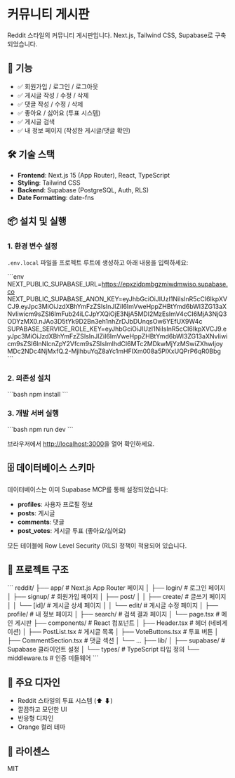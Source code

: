 # 커뮤니티 게시판

Reddit 스타일의 커뮤니티 게시판입니다. Next.js, Tailwind CSS, Supabase로 구축되었습니다.

## 🚀 기능

- ✅ 회원가입 / 로그인 / 로그아웃
- ✅ 게시글 작성 / 수정 / 삭제
- ✅ 댓글 작성 / 수정 / 삭제
- ✅ 좋아요 / 싫어요 (투표 시스템)
- ✅ 게시글 검색
- ✅ 내 정보 페이지 (작성한 게시글/댓글 확인)

## 🛠️ 기술 스택

- **Frontend**: Next.js 15 (App Router), React, TypeScript
- **Styling**: Tailwind CSS
- **Backend**: Supabase (PostgreSQL, Auth, RLS)
- **Date Formatting**: date-fns

## 📦 설치 및 실행

### 1. 환경 변수 설정

`.env.local` 파일을 프로젝트 루트에 생성하고 아래 내용을 입력하세요:

\`\`\`env
NEXT_PUBLIC_SUPABASE_URL=https://epxzidpmbgzmiwdmwiso.supabase.co
NEXT_PUBLIC_SUPABASE_ANON_KEY=eyJhbGciOiJIUzI1NiIsInR5cCI6IkpXVCJ9.eyJpc3MiOiJzdXBhYmFzZSIsInJlZiI6ImVweHppZHBtYmd6bWl3ZG13aXNvIiwicm9sZSI6ImFub24iLCJpYXQiOjE3NjA5MDI2MzEsImV4cCI6MjA3NjQ3ODYzMX0.nJAo3D5tYk9D2Bn3eh1nhZrDJbDUnqsOw6YEfUX9W4c
SUPABASE_SERVICE_ROLE_KEY=eyJhbGciOiJIUzI1NiIsInR5cCI6IkpXVCJ9.eyJpc3MiOiJzdXBhYmFzZSIsInJlZiI6ImVweHppZHBtYmd6bWl3ZG13aXNvIiwicm9sZSI6InNlcnZpY2Vfcm9sZSIsImlhdCI6MTc2MDkwMjYzMSwiZXhwIjoyMDc2NDc4NjMxfQ.2-MjlhbuYqZ8aYc1mHFIXm008a5PlXxUQPrP6qR0Bbg
\`\`\`

### 2. 의존성 설치

\`\`\`bash
npm install
\`\`\`

### 3. 개발 서버 실행

\`\`\`bash
npm run dev
\`\`\`

브라우저에서 [http://localhost:3000](http://localhost:3000)을 열어 확인하세요.

## 🗄️ 데이터베이스 스키마

데이터베이스는 이미 Supabase MCP를 통해 설정되었습니다:

- **profiles**: 사용자 프로필 정보
- **posts**: 게시글
- **comments**: 댓글
- **post_votes**: 게시글 투표 (좋아요/싫어요)

모든 테이블에 Row Level Security (RLS) 정책이 적용되어 있습니다.

## 📁 프로젝트 구조

\`\`\`
reddit/
├── app/                      # Next.js App Router 페이지
│   ├── login/               # 로그인 페이지
│   ├── signup/              # 회원가입 페이지
│   ├── post/
│   │   ├── create/          # 글쓰기 페이지
│   │   └── [id]/            # 게시글 상세 페이지
│   │       └── edit/        # 게시글 수정 페이지
│   ├── profile/             # 내 정보 페이지
│   ├── search/              # 검색 결과 페이지
│   └── page.tsx             # 메인 게시판
├── components/              # React 컴포넌트
│   ├── Header.tsx           # 헤더 (네비게이션)
│   ├── PostList.tsx         # 게시글 목록
│   ├── VoteButtons.tsx      # 투표 버튼
│   ├── CommentSection.tsx   # 댓글 섹션
│   └── ...
├── lib/
│   ├── supabase/            # Supabase 클라이언트 설정
│   └── types/               # TypeScript 타입 정의
└── middleware.ts            # 인증 미들웨어
\`\`\`

## 🎨 주요 디자인

- Reddit 스타일의 투표 시스템 (⬆ ⬇)
- 깔끔하고 모던한 UI
- 반응형 디자인
- Orange 컬러 테마

## 📝 라이센스

MIT
